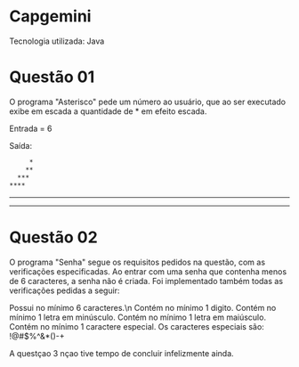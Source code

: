 # Capgemini

Tecnologia utilizada: Java

# Questão 01

O programa "Asterisco" pede um número ao usuário, que ao ser executado exibe em escada a quantidade de * em efeito escada.
  
  Entrada = 6
  
  Saída:
  
         *
        **
      ***
    ****
  *****
******

# Questão 02

O programa "Senha" segue os requisitos pedidos na questão, com as verificações especificadas. Ao entrar com uma senha que contenha menos de 6 caracteres, a senha não é criada.
Foi implementado também todas as verificações pedidas a seguir:

Possui no mínimo 6 caracteres.\n
Contém no mínimo 1 digito.
Contém no mínimo 1 letra em minúsculo.
Contém no mínimo 1 letra em maiúsculo.
Contém no mínimo 1 caractere especial.
Os caracteres especiais são: !@#$%^&*()-+

A questçao 3 nçao tive tempo de concluir infelizmente ainda.
